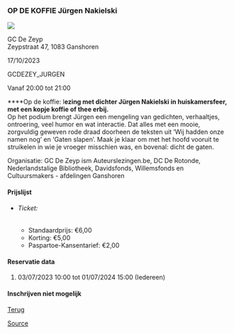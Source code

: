 ### OP DE KOFFIE Jürgen Nakielski

![](https://s3-eu-west-1.amazonaws.com/os-kwdo/prod/vgc/images/activity/646dc081f1d47_WS1510-120_-_profielfoto_grijswaarden.jpg)

GC De Zeyp  
Zeypstraat 47, 1083 Ganshoren

17/10/2023

GCDEZEY_JURGEN

Vanaf 20:00 tot 21:00

****Op de koffie: l**ezing ****met dichter Jürgen Nakielski**** in huiskamersfeer, met een kopje koffie of thee erbij.**  
Op het podium brengt Jürgen een mengeling van gedichten, verhaaltjes, ontroering, veel humor en wat interactie. Dat alles met een mooie, zorgvuldig geweven rode draad doorheen de teksten uit ‘Wij hadden onze namen nog’ en ‘Gaten slapen’. Maak je klaar om met het hoofd vooruit te struikelen in wie je vroeger misschien was, en bovenal: dicht de gaten.  
  
  
Organisatie: GC De Zeyp ism Auteurslezingen.be, DC De Rotonde, Nederlandstalige Bibliotheek, Davidsfonds, Willemsfonds en  
Cultuursmakers - afdelingen Ganshoren

#### Prijslijst

* ###### Ticket:
    
    * Standaardprijs: €6,00
    * Korting: €5,00
    * Paspartoe-Kansentarief: €2,00

  

#### Reservatie data

1.  03/07/2023 10:00 tot 01/07/2024 15:00 (Iedereen)

#### Inschrijven niet mogelijk

[Terug](/activity/index)

[Source](https://tickets.vgc.be/ticketingActivity/subscribe/GCDEZEY_JURGEN)